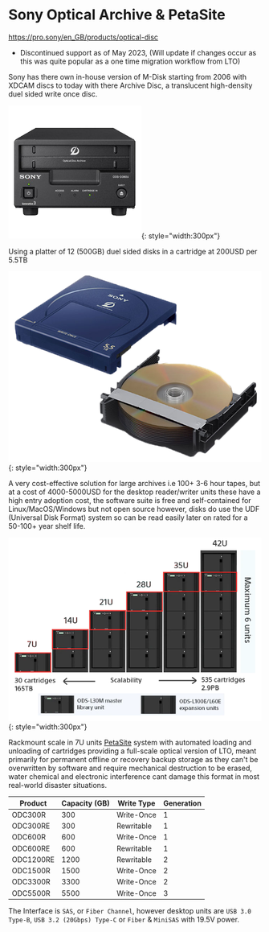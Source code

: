# Sony Optical Archive & PetaSite
    
https://pro.sony/en_GB/products/optical-disc

* Discontinued support as of May 2023, (Will update if changes occur as this was quite popular as a one time migration workflow from LTO)

Sony has there own in-house version of M-Disk starting from 2006 with XDCAM discs to today with there Archive Disc, a translucent high-density duel sided write once disc.

![](assets/images/archival-hardware/sony-ods-d380u_front.png){: style="width:300px"}

Using a platter of 12 (500GB) duel sided disks in a cartridge at 200USD per 5.5TB 

![](assets/images/archival-hardware/Sony-ODC-Optical-Disc-Cartrige-Open.png){: style="width:300px"}

A very cost-effective solution for large archives i.e 100+ 3-6 hour tapes, but at a cost of 4000-5000USD for the desktop reader/writer units these have a high entry adoption cost, the software suite is free and self-contained for Linux/MacOS/Windows but not open source however, disks do use the UDF (Universal Disk Format) system so can be read easily later on rated for a 50-100+ year shelf life.

![](assets/images/archival-hardware/ODA_Petasite_Library_Components.png){: style="width:300px"}

Rackmount scale in 7U units [PetaSite](https://pro.sony/en_GB/products/optical-disc/petasite-solutions) system with automated loading and unloading of cartridges providing a full-scale optical version of LTO, meant primarily for permanent offline or recovery backup storage as they can't be overwritten by software and require mechanical destruction to be erased, water chemical and electronic interference cant damage this format in most real-world disaster situations.

| Product	| Capacity (GB)	| Write Type | Generation |
|-----------|---------------|------------|------------|
| ODC300R	| 300	        | Write-Once | 1          |
| ODC300RE	| 300	        | Rewritable | 1          |
| ODC600R	| 600	        | Write-Once | 1          |
| ODC600RE	| 600	        | Rewritable | 1          |
| ODC1200RE	| 1200	        | Rewritable | 2          |
| ODC1500R	| 1500          | Write-Once | 2          |
| ODC3300R	| 3300	        | Write-Once | 2          |
| ODC5500R	| 5500	        | Write-Once | 3          |

The Interface is `SAS`, or `Fiber Channel`, however desktop units are `USB 3.0 Type-B`, `USB 3.2 (20Gbps) Type-C` or `Fiber` & `MiniSAS` with 19.5V power.

